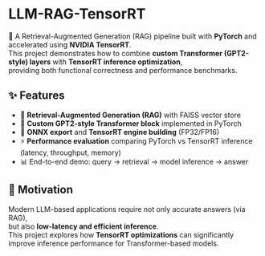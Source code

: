 # LLM-RAG-TensorRT

🚀 A Retrieval-Augmented Generation (RAG) pipeline built with **PyTorch** and accelerated using **NVIDIA TensorRT**.  
This project demonstrates how to combine **custom Transformer (GPT2-style) layers** with **TensorRT inference optimization**,  
providing both functional correctness and performance benchmarks.

## ✨ Features
- 🔎 **Retrieval-Augmented Generation (RAG)** with FAISS vector store  
- 🧠 **Custom GPT2-style Transformer block** implemented in PyTorch  
- 🔄 **ONNX export** and **TensorRT engine building** (FP32/FP16)  
- ⚡ **Performance evaluation** comparing PyTorch vs TensorRT inference (latency, throughput, memory)  
- 📊 End-to-end demo: query → retrieval → model inference → answer  

## 📌 Motivation
Modern LLM-based applications require not only accurate answers (via RAG),  
but also **low-latency and efficient inference**.  
This project explores how **TensorRT optimizations** can significantly improve inference performance for Transformer-based models.

